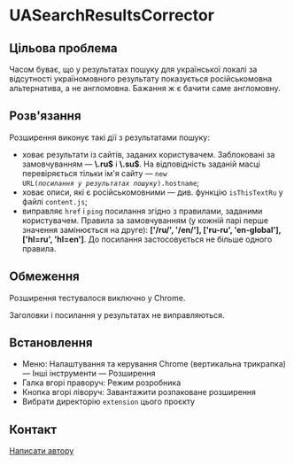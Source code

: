 # UASearchResultsCorrector

## Цільова проблема

Часом буває, що у результатах пошуку для української локалі за відсутності україномовного результату показується російськомовна альтернатива, а не англомовна. Бажання ж є бачити саме англомовну.

## Розв'язання

Розширення виконує такі дії з результатами пошуку: 

- ховає результати із сайтів, заданих користувачем. Заблоковані за замовчуванням — **\\.ru\$** і **\\.su\$**. На відповідність заданій масці перевіряється тільки ім'я сайту — <code>new URL(*посилання у результатах пошуку*).hostname</code>;
- ховає описи, які є російськомовними — див. функцію <code>isThisTextRu</code> у файлі <code>content.js</code>;
- виправляє <code>href</code> і <code>ping</code> посилання згідно з правилами, заданими користувачем. Правила за замовчуванням (у кожній парі перше значення замінюється на друге): **['/ru/', '/en/'], ['ru-ru', 'en-global'], ['hl=ru', 'hl=en']**. До посилання застосовується не більше одного правила.

## Обмеження

Розширення тестувалося виключно у Chrome.

Заголовки і посилання у результатах не виправляються.

## Встановлення

- Меню: Налаштування та керування Chrome (вертикальна трикрапка) — Інші інструменти — Розширення
- Галка вгорі праворуч: Режим розробника
- Кнопка вгорі ліворуч: Завантажити розпаковане розширення
- Вибрати директорію <code>extension</code> цього проєкту

## Контакт

[Написати автору](mailto:oleksa.vyshnivsky+uasrc@gmail.com)



